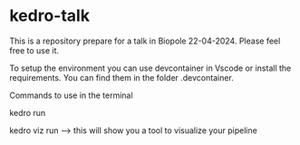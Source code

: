 # kedro-talk

This is a repository prepare for a talk in Biopole 22-04-2024. Please feel free to use it.

To setup the environment you can use devcontainer in Vscode or install the requirements. You can find them in the folder .devcontainer.

Commands to use in the terminal

kedro run

kedro viz run --> this will show you a tool to visualize your pipeline
